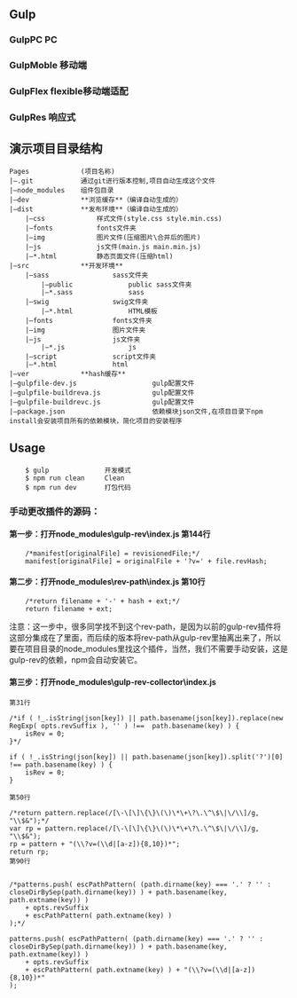 ## Gulp
### GulpPC PC
### GulpMoble 移动端
### GulpFlex flexible移动端适配
### GulpRes 响应式

## 演示项目目录结构
```
Pages             (项目名称)
|–.git            通过git进行版本控制,项目自动生成这个文件
|–node_modules    组件包目录
|–dev             **浏览缓存**（编译自动生成的）
|–dist            **发布环境**（编译自动生成的）
    |–css             样式文件(style.css style.min.css)
    |–fonts           fonts文件夹
    |–img             图片文件(压缩图片\合并后的图片)
    |–js              js文件(main.js main.min.js)
    |–*.html          静态页面文件(压缩html)
|–src             **开发环境**
    |–sass                sass文件夹
        |–public              public sass文件夹
        |–*.sass              sass
    |–swig                swig文件夹
        |–*.html              HTML模板
    |–fonts               fonts文件夹
    |–img                 图片文件夹
    |–js                  js文件夹
        |–*.js                js
    |–script              script文件夹
    |–*.html              html
|–ver             **hash缓存**
|–gulpfile-dev.js                   gulp配置文件
|–gulpfile-buildreva.js             gulp配置文件
|–gulpfile-buildrevc.js             gulp配置文件
|–package.json                      依赖模块json文件,在项目目录下npm install会安装项目所有的依赖模块，简化项目的安装程序
```
## Usage
```
	$ gulp              开发模式
    $ npm run clean     Clean
	$ npm run dev       打包代码
```

### 手动更改插件的源码：

#### 第一步：打开node_modules\gulp-rev\index.js 第144行
```
    /*manifest[originalFile] = revisionedFile;*/
    manifest[originalFile] = originalFile + '?v=' + file.revHash;
```
#### 第二步：打开node_modules\rev-path\index.js 第10行
```
    /*return filename + '-' + hash + ext;*/
    return filename + ext;
```
注意：这一步中，很多同学找不到这个rev-path，是因为以前的gulp-rev插件将这部分集成在了里面，而后续的版本将rev-path从gulp-rev里抽离出来了，所以要在项目目录的node_modules里找这个插件，当然，我们不需要手动安装，这是gulp-rev的依赖，npm会自动安装它。

#### 第三步：打开node_modules\gulp-rev-collector\index.js 
```
第31行

/*if ( !_.isString(json[key]) || path.basename(json[key]).replace(new RegExp( opts.revSuffix ), '' ) !==  path.basename(key) ) {
    isRev = 0;
}*/

if ( !_.isString(json[key]) || path.basename(json[key]).split('?')[0] !== path.basename(key) ) {
    isRev = 0;
}

第50行

/*return pattern.replace(/[\-\[\]\{\}\(\)\*\+\?\.\^\$\|\/\\]/g, "\\$&");*/
var rp = pattern.replace(/[\-\[\]\{\}\(\)\*\+\?\.\^\$\|\/\\]/g, "\\$&");
rp = pattern + "(\\?v=(\\d|[a-z]){8,10})*";
return rp;
第90行


/*patterns.push( escPathPattern( (path.dirname(key) === '.' ? '' : closeDirBySep(path.dirname(key)) ) + path.basename(key, path.extname(key)) )
    + opts.revSuffix
    + escPathPattern( path.extname(key) )
);*/

patterns.push( escPathPattern( (path.dirname(key) === '.' ? '' : closeDirBySep(path.dirname(key)) ) + path.basename(key, path.extname(key)) )
    + opts.revSuffix
    + escPathPattern( path.extname(key) ) + "(\\?v=(\\d|[a-z]){8,10})*"
);
```